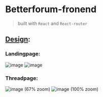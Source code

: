 # Betterforum-fronend

> built with `React` and `React-router`

## [Design](https://betterforum.vercel.app/):
### Landingpage:
![image](https://user-images.githubusercontent.com/47723417/110210547-0afef600-7e8a-11eb-8c03-52f4c3a513e6.png)
![image](https://user-images.githubusercontent.com/47723417/110210562-19e5a880-7e8a-11eb-9355-4b3648648f81.png)
### Threadpage:
![image](https://user-images.githubusercontent.com/47723417/110210626-6630e880-7e8a-11eb-95d6-8b7c29b980d1.png)
(67% zoom)
![image](https://user-images.githubusercontent.com/47723417/110210641-79dc4f00-7e8a-11eb-89d3-298a5f62180a.png)
(100% zoom)
